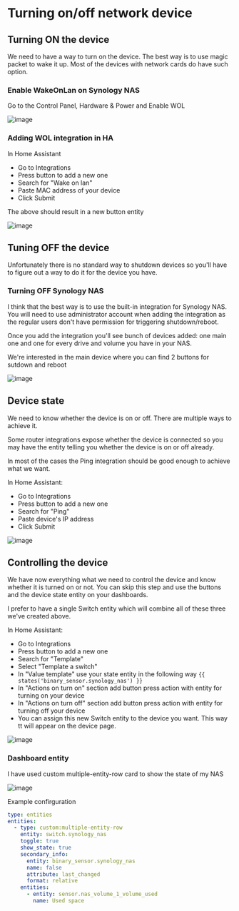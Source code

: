 # Turning on/off network device


## Turning ON the device 
We need to have a way to turn on the device. The best way is to use magic packet to wake it up. Most of the devices with network cards do have such option. 

### Enable WakeOnLan on Synology NAS
Go to the Control Panel, Hardware & Power and Enable WOL

![image](https://github.com/user-attachments/assets/2f313cb7-8b1b-4169-ad92-c7d3e7d94ec9)

### Adding WOL integration in HA
In Home Assistant
* Go to Integrations
* Press button to add a new one
* Search for "Wake on lan"
* Paste MAC address of your device
* Click Submit

The above should result in a new button entity

![image](https://github.com/user-attachments/assets/7c1e7693-808d-45ef-90b3-8dfedb103367)

## Tuning OFF the device
Unfortunately there is no standard way to shutdown devices so you'll have to figure out a way to do it for the device you have. 

### Turning OFF Synology NAS
I think that the best way is to use the built-in integration for Synology NAS. You will need to use administrator account when adding the integration as the regular users don't have permission for triggering shutdown/reboot.

Once you add the integration you'll see bunch of devices added: one main one and one for every drive and volume you have in your NAS.

We're interested in the main device where you can find 2 buttons for sutdown and reboot

![image](https://github.com/user-attachments/assets/0078236a-7dfe-4390-a858-2681a23b2b1c)

## Device state
We need to know whether the device is on or off. There are multiple ways to achieve it. 

Some router integrations expose whether the device is connected so you may have the entity telling you whether the device is on or off already.

In most of the cases the Ping integration should be good enough to achieve what we want.

In Home Assistant:
* Go to Integrations
* Press button to add a new one
* Search for "Ping"
* Paste device's IP address
* Click Submit

![image](https://github.com/user-attachments/assets/c3bc0da0-a9eb-4a33-b1cb-7c36901e055f)


## Controlling the device
We have now everything what we need to control the device and know whether it is turned on or not. You can skip this step and use the buttons and the device state entity on your dashboards. 

I prefer to have a single Switch entity which will combine all of these three we've created above.

In Home Assistant:
* Go to Integrations
* Press button to add a new one
* Search for "Template"
* Select "Template a switch"
* In "Value template" use your state entity in the following way `{{ states('binary_sensor.synology_nas') }}`
* In "Actions on turn on" section add button press action with entity for turning on your device
* In "Actions on turn off" section add button press action with entity for turning off your device
* You can assign this new Switch entity to the device you want. This way tt will appear on the device page.

![image](https://github.com/user-attachments/assets/c401cff2-647f-4b05-97d0-24d47f4b51c7)

### Dashboard entity
I have used custom multiple-entity-row card to show the state of my NAS

![image](https://github.com/user-attachments/assets/ef7b5ddb-cb02-4f55-8d03-8b3637d6975a)

Example confirguration
```yaml
type: entities
entities:
  - type: custom:multiple-entity-row
    entity: switch.synology_nas
    toggle: true
    show_state: true
    secondary_info:
      entity: binary_sensor.synology_nas
      name: false
      attribute: last_changed
      format: relative
    entities:
      - entity: sensor.nas_volume_1_volume_used
        name: Used space
```
